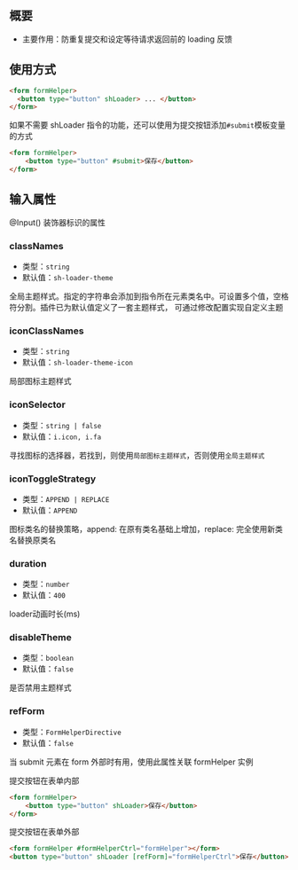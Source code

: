 ## 概要

- 主要作用：防重复提交和设定等待请求返回前的 loading 反馈

## 使用方式

``` html
<form formHelper>
  <button type="button" shLoader> ... </button>
</form>
```

如果不需要 shLoader 指令的功能，还可以使用为提交按钮添加`#submit`模板变量的方式
``` html
<form formHelper>
    <button type="button" #submit>保存</button>
</form>
```

## 输入属性

@Input() 装饰器标识的属性

### classNames

- 类型：`string`
- 默认值：`sh-loader-theme`

全局主题样式。指定的字符串会添加到指令所在元素类名中。可设置多个值，空格符分割。插件已为默认值定义了一套主题样式，
可通过修改配置实现自定义主题

### iconClassNames

- 类型：`string`
- 默认值：`sh-loader-theme-icon`

局部图标主题样式

### iconSelector

- 类型：`string | false`
- 默认值：`i.icon, i.fa`

寻找图标的选择器，若找到，则使用`局部图标主题样式`，否则使用`全局主题样式`

### iconToggleStrategy

- 类型：`APPEND | REPLACE`
- 默认值：`APPEND`

图标类名的替换策略，append: 在原有类名基础上增加，replace: 完全使用新类名替换原类名

### duration

- 类型：`number`
- 默认值：`400`

loader动画时长(ms)

### disableTheme

- 类型：`boolean`
- 默认值：`false`

是否禁用主题样式

### refForm

- 类型：`FormHelperDirective`
- 默认值：`false`

当 submit 元素在 form 外部时有用，使用此属性关联 formHelper 实例

提交按钮在表单内部
``` html
<form formHelper>
    <button type="button" shLoader>保存</button>
</form>
```

提交按钮在表单外部
``` html
<form formHelper #formHelperCtrl="formHelper"></form>
<button type="button" shLoader [refForm]="formHelperCtrl">保存</button>
```
